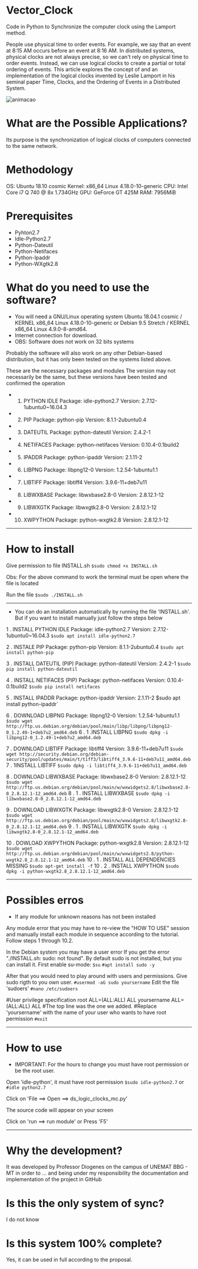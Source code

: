 # Vector_Clock
Code in Python to Synchronize the computer clock using the Lamport method.

People use physical time to order events. For example, we say that an event at 8:15 AM occurs before an event at 8:16 AM. In distributed systems, physical clocks are not always precise, so we can't rely on physical time to order events. Instead, we can use logical clocks to create a partial or total ordering of events. This article explores the concept of and an implementation of the logical clocks invented by Leslie Lamport in his seminal paper Time, Clocks, and the Ordering of Events in a Distributed System.


![animacao](https://user-images.githubusercontent.com/32453979/47199699-d9c90e00-d340-11e8-94b7-6b609d44561e.gif)

# What are the Possible Applications?
Its purpose is the synchronization of logical clocks of computers connected to the same network.

# Methodology
OS: Ubuntu 18.10 cosmic
Kernel: x86_64 Linux 4.18.0-10-generic
CPU: Intel Core i7 Q 740 @ 8x 1.734GHz
GPU: GeForce GT 425M
RAM: 7956MiB

# Prerequisites
* Pyhton2.7
* Idle-Python2.7
* Python-Dateutil
* Python-Netifaces
* Python-Ipaddr
* Python-WXgtk2.8

# What do you need to use the software?
* You will need a GNU/Linux operating system Ubuntu 18.04.1 cosmic /  KERNEL x86_64 Linux 4.18.0-10-generic or Debian 9.5 Stretch / KERNEL x86_64 Linux 4.9.0-8-amd64. 
* Internet connection for download.
* OBS: Software does not work on 32 bits systems

Probably the software will also work on any other Debian-based distribution, but it has only been tested on the systems listed above.

These are the necessary packages and modules
The version may not necessarily be the same, but these versions have been tested and confirmed the operation

* 1. PYTHON IDLE
Package: idle-python2.7
Version: 2.7.12-1ubuntu0~16.04.3

* 2. PIP
Package: python-pip
Version: 8.1.1-2ubuntu0.4 

* 3. DATEUTIL
Package: python-dateutil
Version: 2.4.2-1

* 4. NETIFACES
Package: python-netifaces
Version: 0.10.4-0.1build2

* 5. IPADDR
Package: python-ipaddr
Version: 2.1.11-2

* 6. LIBPNG
Package: libpng12-0
Version: 1.2.54-1ubuntu1.1

* 7. LIBTIFF
Package: libtiff4
Version: 3.9.6-11+deb7u11

* 8. LIBWXBASE
Package: libwxbase2.8-0
Version: 2.8.12.1-12

* 9. LIBWXGTK
Package: libwxgtk2.8-0
Version: 2.8.12.1-12

* 10. XWPYTHON
Package: python-wxgtk2.8
Version: 2.8.12.1-12

***********************************************************************************************
# How to install

Give permission to file INSTALL.sh
`$sudo chmod +x INSTALL.sh`

Obs: For the above command to work the terminal must be open where the file is located

Run the file
`$sudo ./INSTALL.sh`

***********************************************************************************************
* You can do an installation automatically by running the file 'INSTALL.sh'. But if you want to install manually just follow the steps below

1 . INSTALL PYTHON IDLE
Package: idle-python2.7
Version: 2.7.12-1ubuntu0~16.04.3
`$sudo apt install idle-python2.7`

2 . INSTALE PIP
Package: python-pip
Version: 8.1.1-2ubuntu0.4 
`$sudo apt install python-pip`

3 . INSTALL DATEUTIL (PIP)
Package: python-dateutil
Version: 2.4.2-1
`$sudo pip install python-dateutil`

4 . INSTALL NETIFACES (PIP)
Package: python-netifaces
Version: 0.10.4-0.1build2
`$sudo pip install netifaces`

5 . INSTALL IPADDR
Package: python-ipaddr
Version: 2.1.11-2
$sudo apt install python-ipaddr`

6 . DOWNLOAD LIBPNG
Package: libpng12-0
Version: 1.2.54-1ubuntu1.1
`$sudo wget http://ftp.us.debian.org/debian/pool/main/libp/libpng/libpng12-0_1.2.49-1+deb7u2_amd64.deb`
6 . 1 .INSTALL LIBPNG
`$sudo dpkg -i libpng12-0_1.2.49-1+deb7u2_amd64.deb`

7 . DOWNLOAD LIBTIFF
Package: libtiff4
Version: 3.9.6-11+deb7u11
`$sudo wget http://security.debian.org/debian-security/pool/updates/main/t/tiff3/libtiff4_3.9.6-11+deb7u11_amd64.deb`
7 . 1INSTALL LIBTIFF
`$sudo dpkg -i libtiff4_3.9.6-11+deb7u11_amd64.deb`

8 . DOWNLOAD LIBWXBASE
Package: libwxbase2.8-0
Version: 2.8.12.1-12
`$sudo wget http://ftp.us.debian.org/debian/pool/main/w/wxwidgets2.8/libwxbase2.8-0_2.8.12.1-12_amd64.deb`
8 . 1 . INSTALL LIBWXBASE
`$sudo dpkg -i libwxbase2.8-0_2.8.12.1-12_amd64.deb`

9 . DOWNLOAD LIBWXGTK
Package: libwxgtk2.8-0
Version: 2.8.12.1-12
`$sudo wget http://ftp.us.debian.org/debian/pool/main/w/wxwidgets2.8/libwxgtk2.8-0_2.8.12.1-12_amd64.deb`
9 . 1 . INSTALL LIBWXGTK
`$sudo dpkg -i libwxgtk2.8-0_2.8.12.1-12_amd64.deb`

10 . DOWLOAD XWPYTHON
Package: python-wxgtk2.8
Version: 2.8.12.1-12
`$sudo wget http://ftp.us.debian.org/debian/pool/main/w/wxwidgets2.8/python-wxgtk2.8_2.8.12.1-12_amd64.deb`
10 . 1 . INSTALL ALL DEPENDENCIES MISSING
`$sudo apt-get install -f`
10 . 2 . INSTALL XWPYTHON
`$sudo dpkg -i python-wxgtk2.8_2.8.12.1-12_amd64.deb`

***********************************************************************************************
# Possibles erros

* If any module for unknown reasons has not been installed

Any module error that you may have to re-view the "HOW TO USE" session and manually install each module in sequence according to the tutorial. Follow steps 1 through 10.2.

In the Debian system you may have a user error
If you get the error "./INSTALL.sh: sudo: not found". By default sudo is not installed, but you can install it. First enable su-mode:
`$su`
`#apt install sudo -y`

After that you would need to play around with users and permissions. Give sudo rigth to you own user.
`#usermod -aG sudo yoursername`
Edit the file 'sudoers'
`#nano /etc/sudoers`

#User privilege specification
root ALL=(ALL:ALL) ALL
yoursername ALL=(ALL:ALL) ALL 
#The top line was the one we added. 
#Replace 'yoursername' with the name of your user who wants to have root permission
`#exit`
***********************************************************************************************

# How to use

*  IMPORTANT: For the hours to change you must have root permission or be the root user.

Open 'idle-python', it must have root permission
`$sudo idle-python2.7`
or
`#idle python2.7`

Click on 'File ==> Open ==> ds_logic_clocks_mc.py'

The source code will appear on your screen

Click on 'run ==> run module'
or
Press 'F5'
***********************************************************************************************
# Why the development?
It was developed by Professor Diogenes on the campus of UNEMAT BBG - MT in order to ... and being under my responsibility the documentation and implementation of the project in GitHub

# Is this the only system of sync?
I do not know

# Is this system 100% complete?
Yes, it can be used in full according to the proposal.


